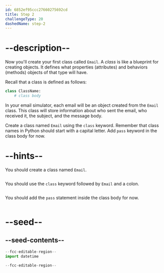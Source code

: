 ```yaml
---
id: 6852ef95ccc27660275692cd
title: Step 2
challengeType: 20
dashedName: step-2
---
```


# --description--

Now you'll create your first class called `Email`. A *class* is like a blueprint for creating objects. It defines what properties (attributes) and behaviors (methods) objects of that type will have.

Recall that a class is defined as follows:

```py
class ClassName:
    # class body
```

In your email simulator, each email will be an object created from the `Email` class. This class will store information about who sent the email, who received it, the subject, and the message body.

Create a class named `Email` using the `class` keyword. Remember that class names in Python should start with a capital letter. Add `pass` keyword in the class body for now.

# --hints--

You should create a class named `Email`.

```js

```

You should use the `class` keyword followed by `Email` and a colon.

```js

```

You should add the `pass` statement inside the class body for now.

```js

```

# --seed--

## --seed-contents--

```py
--fcc-editable-region--
import datetime

--fcc-editable-region--
```

